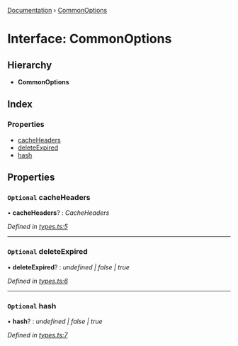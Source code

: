 [Documentation](../README.md) › [CommonOptions](commonoptions.md)

# Interface: CommonOptions

## Hierarchy

* **CommonOptions**

## Index

### Properties

* [cacheHeaders](commonoptions.md#optional-cacheheaders)
* [deleteExpired](commonoptions.md#optional-deleteexpired)
* [hash](commonoptions.md#optional-hash)

## Properties

### `Optional` cacheHeaders

• **cacheHeaders**? : *CacheHeaders*

*Defined in [types.ts:5](https://github.com/badbatch/cachemap/blob/8c9b61b/packages/core-worker/src/types.ts#L5)*

___

### `Optional` deleteExpired

• **deleteExpired**? : *undefined | false | true*

*Defined in [types.ts:6](https://github.com/badbatch/cachemap/blob/8c9b61b/packages/core-worker/src/types.ts#L6)*

___

### `Optional` hash

• **hash**? : *undefined | false | true*

*Defined in [types.ts:7](https://github.com/badbatch/cachemap/blob/8c9b61b/packages/core-worker/src/types.ts#L7)*
